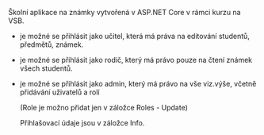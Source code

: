 Školní aplikace na známky vytvořená v ASP.NET Core v rámci kurzu na VSB.
- je možné se přihlásit jako učitel, která má práva na editování studentů, předmětů, známek.
- je možné se přihlásit jako rodič, který má právo pouze na čtení známek všech studentů.
- je možné se přihlásit jako admin, který má právo na vše viz.výše, včetně přidávání uživatelů a rolí

  (Role je možno přidat jen v záložce Roles - Update)

  Přihlašovací údaje jsou v záložce Info. 
